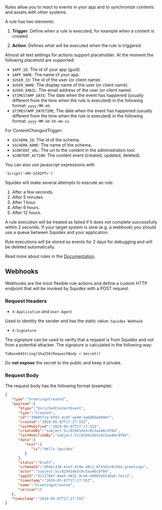 Rules allow you to react to events in your app and to synchronize contents and assets with other systems.

A rule has two elements:

1. **Trigger**: Define when a rule is executed, for example when a content is created.

2. **Action**: Defines what will be executed when the rule is triggered.

Almost all text settings for actions support placeholder. At the moment the following placehold are supported:

* `$APP_ID`: The id of your app (guid).
* `$APP_NAME`: The name of your app.
* `$USER_ID`: The id of the user (or client name).
* `$USER_NAME`: The display name of the user (or client name).
* `$USER_EMAIL`: The email address of the user (or client name).
* `$TIMESTAMP_DATE`: The date when the event has happened (usually different from the time when the rule is executed) in the following format: `yyyy-MM-dd`.
* `$TIMESTAMP_DATETIME`; The date when the event has happened (usually different from the time when the rule is executed) in the following format: `yyyy-MM-dd-hh-mm-ss`.

For *ContentChangedTrigger*:

* `$SCHEMA_ID`: The id of the schema.
* `$SCHEMA_NAME`: The name of the schema.
* `$CONTENT_URL`: The url to the content in the administration tool.
* `$CONTENT_ACTION`: The content event (created, updated, deleted).

You can also use javascript expressions with 

    `Script('<MY-SCRIPT>')`

Squidex will make several attempts to execute an rule:

1. After a few seconds.
2. After 5 minutes
3. After 1 hour.
4. After 6 hours.
6. After 12 hours.

A rule execution will be treated as failed if it does not complete successfully within 2 seconds. If your target system is slow (e.g. a webhook) you should use a queue between Squidex and your application.

Rule executions will be stored as events for 2 days for debugging and will be deleted automatically.

Read more about rules in the [Documentation](../04-concepts/rules).

## Webhooks

Webhooks are the most flexible rule actions and define a custom HTTP endpoint that will be invoked by Squidex with a POST request.

### Request Headers

* `X-Application` and `User-Agent`

Used to identity the sender and has the static value: `Squidex Webhook`

* `X-Signature`

The signature can be used to verify that a request is from Squidex and not from a potential attacker. The signature is calculated in the following way: 

    ToBase64String(Sha256(RequestBody + Secret))

Do **not expose** the secret to the public and keep it private.

### Request Body

The request body has the following format (example):

```json
{
   "type":"GreetingsCreated",
   "payload":{
      "$type":"EnrichedContentEvent",
      "type":"Created",
      "id":"39885f2a-0393-4c8f-ae48-5add0de0b0ef",
      "created":"2019-05-07T17:27:55Z",
      "lastModified":"2019-05-07T17:27:55Z",
      "createdBy":"subject:5cc82941de5c0c5aa46c9f04",
      "lastModifiedBy":"subject:5cc82941de5c0c5aa46c9f04",
      "data":{
         "text":{
            "iv":"Hello Squidex"
         }
      },
      "status":"Draft",
      "schemaId":"d5ebc338-4ce7-4c9e-a9c1-6f41b2c0c854,greetings",
      "actor":"subject:5cc82941de5c0c5aa46c9f04",
      "appId":"4111766f-4ae5-4831-9ce6-e89b5eb530a8,test2",
      "timestamp":"2019-05-07T17:27:55Z",
      "name":"GreetingsCreated",
      "version":0
   },
   "timestamp":"2019-05-07T17:27:55Z"
}
```